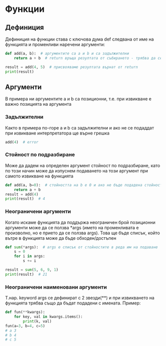 # Функции
## Дефиниция
Дефиниция на функции става с ключова дума def следвана от име на функцията и променливи наречени аргументи:
```python
def add(a, b):  # аргументите са a и b и са задължителни
    return a + b  # return връща резултата от събирането - трябва да се присвои на променлива след извикаването на функцията

result = add(4, 5)  # присвояваме резултата върнат от return
print(result)
```
## Аргументи
В примера ни аргументите а и b са позиционни, т.е. при извикване е важно позицията на аргумента
### Задължителни
Както в примера по-горе а и b са задължителни и ако не се подаддат при извикване интерпретатора ще върне грешка
```python
add(4)  # error
```

### Стойност по подразбиране
Може да дадем на определен аргумент стойност по подразбиране, като по този начин може да изпуснем подаването на този аргумент при самото извикване на функцията
```python
def add(a, b=0):  # стойността на b e 0 и ако не бъде подадена стойност при извикане ще се ползва 0 
    return a + b
result = add(4)
print(result)  # 4
```

### Неограничени аргументи
Когато искаме функцията да поддържа неограничен брой позиционни аргументи може да се ползва *args (името на променливата е произволно, но е прието да се ползва args). Това ще бъде списък, който вътре в функцията може да бъде обходен/достъпен

```python
def sum(*args):  # args е списък от стойностите в реда им на подаване
    s = 0
    for i in args:
        s += i

result = sum(5, 6, 9, 1)
print(result)  # 21
```

### Неограничени наименовани аргументи
Т.нар. keyword args се дефинират с 2 звезди(**) и при извикването на функцията трябва също да бъдат подадени с имената. Пример:
```python
def fun(**kwargs):
    for key, val in kwargs.items():
        print(k, val)
fun(a=3, b=4, c=5)
# a 3
# b 4
# c 5
```
